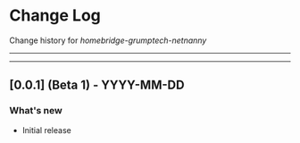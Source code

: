 # Change Log
Change history for _homebridge-grumptech-netnanny_

---
---
## [0.0.1] (Beta 1) - YYYY-MM-DD

### What's new
- Initial release

